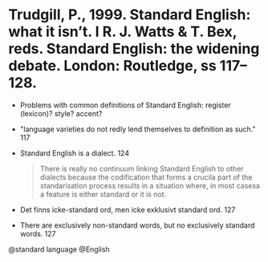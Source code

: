 # Trudgill, P., 1999. Standard English: what it isn’t.  I R. J. Watts & T. Bex, reds. Standard English: the widening debate. London: Routledge, ss 117–128.

- Problems with common definitions of Standard English: register (lexicon)? style? accent?

- "language varieties do not redly lend themselves to definition as such." 117

- Standard English is a dialect. 124

    > There is really no continuum linking Standard English to other dialects because the codification that forms a crucila part of the standarisation process results in a situation where, in most casesa a feature is either standard or it is not.

- Det finns icke-standard ord, men icke exklusivt standard ord. 127
- There are exclusively non-standard words, but no exclusively standard words. 127

@standard language
@English
